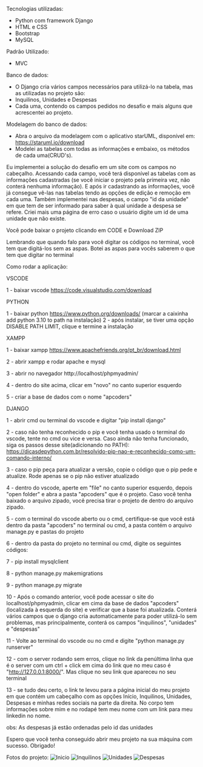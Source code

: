 Tecnologias utilizadas: 
  - Python com framework Django
  - HTML e CSS
  - Bootstrap
  - MySQL

Padrão Utilizado:
  - MVC

Banco de dados:
  - O Django cria vários campos necessários para utilizá-lo na tabela, mas as utilizadas no projeto são:
  - Inquilinos, Unidades e Despesas
  - Cada uma, contendo os campos pedidos no desafio e mais alguns que acrescentei ao projeto.

Modelagem do banco de dados:
  - Abra o arquivo da modelagem com o aplicativo starUML, disponível em: https://staruml.io/download
  - Modelei as tabelas com todas as informações e embaixo, os métodos de cada uma(CRUD's).

Eu implementei a solução do desafio em um site com os campos no cabeçalho. Acessando cada campo, você terá disponível as tabelas com as informações cadastradas
(se você iniciar o projeto pela primeira vez, não conterá nenhuma informação). E após ir cadastrando as informações, você já consegue vê-las nas tabelas
tendo as opções de edição e remoção em cada uma. Também implementei nas despesas, o campo "id da unidade" em que tem de ser informado para saber
à qual unidade a despesa se refere. Criei mais uma página de erro caso o usuário digite um id de uma unidade que não existe.

Você pode baixar o projeto clicando em CODE e Download ZIP

Lembrando que quando falo para você digitar os códigos no terminal, você tem que digitá-los sem as aspas. 
Botei as aspas para vocês saberem o que tem que digitar no terminal

Como rodar a aplicação:

VSCODE

1 - baixar vscode https://code.visualstudio.com/download

PYTHON

1 - baixar python https://www.python.org/downloads/ (marcar a caixinha add python 3.10 to path na instalação)
2 - após instalar, se tiver uma opção DISABLE PATH LIMIT, clique e termine a instalação

XAMPP

1 - baixar xampp https://www.apachefriends.org/pt_br/download.html

2 - abrir xampp e rodar apache e mysql

3 - abrir no navegador http://localhost/phpmyadmin/

4 - dentro do site acima, clicar em "novo" no canto superior esquerdo

5 - criar a base de dados com o nome "apcoders"

DJANGO

1 - abrir cmd ou terminal do vscode e digitar "pip install django" 

2 - caso não tenha reconhecido o pip e você tenha usado o terminal do vscode, tente no cmd ou vice e versa. Caso ainda não tenha funcionado, 
siga os passos desse site(adicionando no PATH):
https://dicasdepython.com.br/resolvido-pip-nao-e-reconhecido-como-um-comando-interno/

3 - caso o pip peça para atualizar a versão, copie o código que o pip pede e atualize. Rode apenas se o pip não estiver atualizado

4 - dentro do vscode, aperte em "file" no canto superior esquerdo, depois "open folder" e abra a pasta "apcoders" que é o projeto. 
Caso você tenha baixado o arquivo zipado, você precisa tirar o projeto de dentro do arquivo zipado.

5 - com o terminal do vscode aberto ou o cmd, certifique-se que você está dentro da pasta "apcoders" no terminal ou cmd, 
a pasta contém o arquivo manage.py e pastas do projeto

6 - dentro da pasta do projeto no terminal ou cmd, digite os seguintes códigos:

7 - pip install mysqlclient

8 - python manage.py makemigrations

9 - python manage.py migrate

10 - Após o comando anterior, você pode acessar o site do localhost/phpmyadmin, clicar em cima da base de dados "apcoders" (localizada à esquerda do site)
e verificar que a base foi atualizada. Conterá vários campos que o django cria automaticamente para poder utilizá-lo sem problemas, mas principalmente, 
conterá os campos "inquilinos", "unidades" e "despesas"

11 - Volte ao terminal do vscode ou no cmd e digite "python manage.py runserver"

12 - com o server rodando sem erros, clique no link da penúltima linha que é o server com um ctrl + click em cima do link que no meu caso é "http://127.0.0.1:8000/".
Mas clique no seu link que apareceu no seu terminal

13 - se tudo deu certo, o link te levou para a página inicial do meu projeto em que contém um cabeçalho com as opções
Início, Inquilinos, Unidades, Despesas e minhas redes sociais na parte da direita. No corpo tem informações sobre mim e no rodapé tem meu nome
com um link para meu linkedin no nome.

obs: As despesas já estão ordenadas pelo id das unidades

Espero que você tenha conseguido abrir meu projeto na sua máquina com sucesso. Obrigado!

Fotos do projeto:
![Inicio](https://user-images.githubusercontent.com/79377858/149681526-a0bed1ab-a1fe-44b8-937f-510dec7a5f17.png)
![Inquilinos](https://user-images.githubusercontent.com/79377858/149681532-8b7484a8-8790-4d60-a2a4-1567131d77ed.png)
![Unidades](https://user-images.githubusercontent.com/79377858/149681537-3bca8e80-ae90-418d-b081-5d5108693403.png)
![Despesas](https://user-images.githubusercontent.com/79377858/149681540-a14fd35e-27ab-437b-b103-a8560300abac.png)
